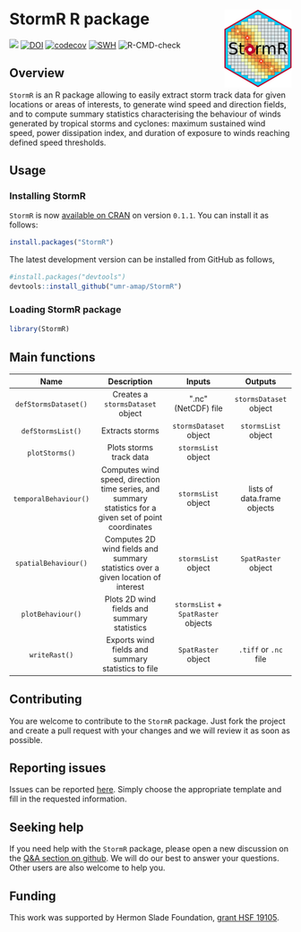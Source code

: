 

# StormR R package <img src="man/figures/logo.png" align="right" alt="" width="120" />

<!-- badges: start -->
[![](https://www.r-pkg.org/badges/version/StormR?color=green)](https://cran.r-project.org/package=StormR)
[![DOI](https://zenodo.org/badge/DOI/10.5281/zenodo.10213689.svg)](https://doi.org/10.5281/zenodo.10213689)
[![codecov](https://codecov.io/github/umr-amap/StormR/branch/master/graph/badge.svg?token=5YMVL4TFB5)](https://app.codecov.io/github/umr-amap/StormR)
[![SWH](https://archive.softwareheritage.org/badge/origin/https://github.com/umr-amap/StormR/)](https://archive.softwareheritage.org/browse/origin/?origin_url=https://github.com/umr-amap/StormR)
![R-CMD-check](https://github.com/umr-amap/StormR/actions/workflows/check-standard.yaml/badge.svg)
<!-- badges: end -->

## Overview

`StormR` is an R package allowing to easily extract storm track data for given locations or areas of interests, to generate wind speed and direction fields, and to compute summary statistics characterising the behaviour of winds generated by tropical storms and cyclones: maximum sustained wind speed, power dissipation index, and duration of exposure to winds reaching defined speed thresholds.

## Usage

### Installing StormR

`StormR` is now [available on CRAN](https://cran.r-project.org/web/packages/StormR/index.html) on version `0.1.1`.
You can install it as follows:

``` r
install.packages("StormR")
```

The latest development version can be installed from GitHub as follows,

``` r
#install.packages("devtools")
devtools::install_github("umr-amap/StormR")
```

### Loading StormR package

``` r
library(StormR)
```

## Main functions

| **Name** | **Description** | **Inputs** | **Outputs** |
|:--:|:----:|:-----------:|:-----:|
|`defStormsDataset()`|Creates a `stormsDataset` object|".nc" (NetCDF) file|`stormsDataset` object|
|`defStormsList()`|Extracts storms|`stormsDataset` object|`stormsList` object|
|`plotStorms()`|Plots storms track data|`stormsList` object||
|`temporalBehaviour()`|Computes wind speed, direction time series, and summary statistics for a given set of point coordinates |`stormsList` object|lists of data.frame objects|
|`spatialBehaviour()`|Computes 2D wind fields and summary statistics over a given location of interest |`stormsList` object|`SpatRaster` object|
|`plotBehaviour()`|Plots 2D wind fields and summary statistics|`stormsList` + `SpatRaster` objects||
|`writeRast()`|Exports wind fields and summary statistics to file|`SpatRaster` object|`.tiff` or `.nc` file|

## Contributing
You are welcome to contribute to the `StormR` package. Just fork the project and create a pull request with your changes and we will review it as soon as possible.

## Reporting issues
Issues can be reported [here](https://github.com/umr-amap/StormR/issues/new/choose). Simply choose the appropriate template and fill in the requested information.

## Seeking help
If you need help with the `StormR` package, please open a new discussion on the [Q&A section on github](https://github.com/umr-amap/StormR/discussions/categories/q-a). We will do our best to answer your questions. Other users are also welcome to help you.

## Funding
This work was supported by Hermon Slade Foundation, [grant HSF 19105](http://www.hermonslade.org.au/hsf-19105/).
